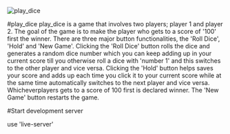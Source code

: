 
![play_dice](https://github.com/blessdamy/play_dice/assets/111387281/ca57c55c-d40b-4cef-b269-72fdd4ff8df5)

#play_dice
play_dice is a game that involves two players; player 1 and player 2. 
The goal of the game is to make the player who gets to a score of '100' first the winner. 
There are three major button functionalities, the 'Roll Dice', 'Hold' and 'New Game'. 
Clicking the 'Roll Dice' button rolls the dice and generates a random dice number which you can keep adding up in your current score till you otherwise roll a dice with 'number 1' and this switches to the other player and vice versa. 
Clicking the 'Hold' button helps saves your score and adds up each time you click it to your current score while at the same time automatically switches to the next player and vice versa. Whicheverplayers gets to a score of 100 first is declared winner. 
The 'New Game' button restarts the game.

#Start development server 

use 'live-server'
